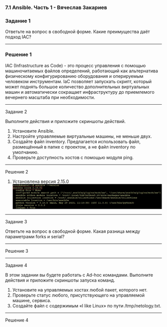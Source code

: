 ### 7.1 Ansible. Часть 1 - Вячеслав Закариев

### Задание 1

Ответьте на вопрос в свободной форме.
Какие преимущества даёт подход IAC?

---

### Решение 1

IAC (Infrastructure as Code) - это процесс управления с помощью машиночитаемых файлов определений, работающий как альтернатива физическому конфигурированию оборудования и оперируемым человеком инструментам.
IaC позволяет запускать скрипт, который может поднять большое количество дополнительных виртуальных машин и автоматически сокращает инфраструктуру до приемлемого вечернего масштаба при необходимости.

---

Задание 2

Выполните действия и приложите скриншоты действий.

1. Установите Ansible.
2. Настройте управляемые виртуальные машины, не меньше двух.
3. Создайте файл inventory. Предлагается использовать файл, размещённый в папке с проектом, а не файл inventory по умолчанию.
4. Проверьте доступность хостов с помощью модуля ping.

---

Решение 2

1. Установлена версия 2.15.0
![Установлена версия 2.15.0](https://github.com/SlavaZakariev/netology/blob/cd49c66445acfc3024f28e0e9cf8b59697fe108f/ci-cd/7.1_ansible_part1/resources/ansible_1.1.jpg)

---

Задание 3

Ответьте на вопрос в свободной форме.
Какая разница между параметрами forks и serial?

---

Решение 3

---

Задание 4

В этом задании вы будете работать с Ad-hoc командами.
Выполните действия и приложите скриншоты запуска команд.

1. Установите на управляемых хостах любой пакет, которого нет.
2. Проверьте статус любого, присутствующего на управляемой машине, сервиса.
3. Создайте файл с содержимым «I like Linux» по пути /tmp/netology.txt.

---

Решение 4
